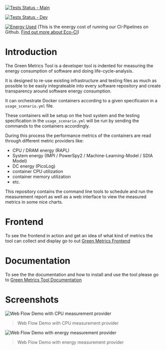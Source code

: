 [![Tests Status - Main](https://github.com/green-coding-berlin/green-metrics-tool/actions/workflows/tests-vm-main.yml/badge.svg)](https://github.com/green-coding-berlin/green-metrics-tool/actions/workflows/tests-vm-main.yml)

[![Tests Status - Dev](https://github.com/green-coding-berlin/green-metrics-tool/actions/workflows/tests-vm-dev.yml/badge.svg)](https://github.com/green-coding-berlin/green-metrics-tool/actions/workflows/tests-vm-dev.yml)

[![Energy Used](https://api.green-coding.berlin/v1/ci/badge/get/?repo=green-coding-berlin/green-metrics-tool&branch=dev&workflow=45267392)](https://metrics.green-coding.berlin/ci.html?repo=green-coding-berlin/green-metrics-tool&branch=dev&workflow=45267392) (This is the energy cost of running our CI-Pipelines on Github. [Find out more about Eco-CI](https://www.green-coding.berlin/projects/eco-ci/))

# Introduction

The Green Metrics Tool is a developer tool is indented for measuring the energy consumption of software and doing life-cycle-analysis.

It is designed to re-use existing infrastructure and testing files as much as possible to be easily integrateable into every software repository and create transparency around software energy consumption.

It can orchestrate Docker containers according to a given specificaion in a `usage_scenario.yml` file.

These containers will be setup on the host system and the testing specification in the `usage_scenario.yml` will be
run by sending the commands to the containers accordingly.

During this process the performance metrics of the containers are read through different metric providers like:
- CPU / DRAM energy (RAPL)
- System energy (IMPI / PowerSpy2 / Machine-Learning-Model / SDIA Model)
- DC energy (PicoLog)
- container CPU utilization
- container memory utilization
- etc.

This repository contains the command line tools to schedule and run the measurement report
as well as a web interface to view the measured metrics in some nice charts.

# Frontend
To see the frontend in action and get an idea of what kind of metrics the tool can collect and display go to out [Green Metrics Frontend](https://metrics.green-coding.berlin)


# Documentation

To see the the documentation and how to install and use the tool please go to [Green Metrics Tool Documentation](https://docs.green-coding.berlin)

# Screenshots

![Web Flow Demo with CPU measurement provider](https://www.green-coding.berlin/img/projects/gmt-screenshot-1.webp "Web Charts demo with docker stats provider instead of energy")
> Web Flow Demo with CPU measurement provider
 
![Web Flow Demo with energy measurement provider](https://www.green-coding.berlin/img/projects/gmt-screenshot-2.webp "Web Charts demo with docker stats provider instead of energy")
> Web Flow Demo with energy measurement provider
